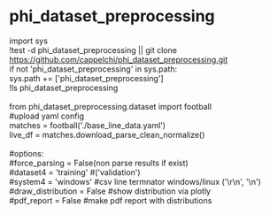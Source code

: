# phi_dataset_preprocessing

import sys </br>
!test -d phi_dataset_preprocessing || git clone https://github.com/cappelchi/phi_dataset_preprocessing.git </br>
if not 'phi_dataset_preprocessing' in sys.path: </br>
  sys.path += ['phi_dataset_preprocessing'] </br>
!ls phi_dataset_preprocessing </br>
 </br>
from phi_dataset_preprocessing.dataset import football </br>
#upload yaml config </br>
matches = football('./base_line_data.yaml') </br>
live_df = matches.download_parse_clean_normalize() </br>
 </br>
#options: </br>
#force_parsing = False(non parse results if exist) </br>
#dataset4 = 'training' #('validation') </br>
#system4 = 'windows' #csv line termnator windows/linux ('\r\n', '\n') </br>
#draw_distribution = False #show distribution via plotly </br>
#pdf_report = False #make pdf report with distributions </br>
